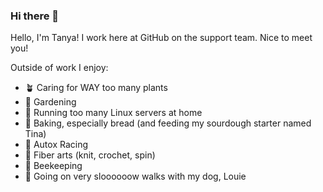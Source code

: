 ### Hi there 👋

Hello, I'm Tanya! I work here at GitHub on the support team. Nice to meet you!

Outside of work I enjoy:
- 🪴  Caring for WAY too many plants
- 🍅  Gardening
- 🐧  Running too many Linux servers at home
- 🥖  Baking, especially bread (and feeding my sourdough starter named Tina)
- 🏁  Autox Racing
- 🧶  Fiber arts (knit, crochet, spin)
- 🐝  Beekeeping
- 🦮  Going on very sloooooow walks with my dog, Louie

<!--
**tluthin/tluthin** is a ✨ _special_ ✨ repository because its `README.md` (this file) appears on your GitHub profile.

Here are some ideas to get you started:

- 🔭 I’m currently working on ...
- 🌱 I’m currently learning ...
- 👯 I’m looking to collaborate on ...
- 🤔 I’m looking for help with ...
- 💬 Ask me about ...
- 📫 How to reach me: ...
- 😄 Pronouns: ...
- ⚡ Fun fact: ...
-->
